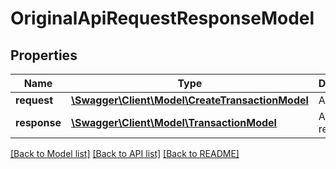 # OriginalApiRequestResponseModel

## Properties
Name | Type | Description | Notes
------------ | ------------- | ------------- | -------------
**request** | [**\Swagger\Client\Model\CreateTransactionModel**](CreateTransactionModel.md) | API request | [optional] 
**response** | [**\Swagger\Client\Model\TransactionModel**](TransactionModel.md) | API response | [optional] 

[[Back to Model list]](../README.md#documentation-for-models) [[Back to API list]](../README.md#documentation-for-api-endpoints) [[Back to README]](../README.md)


